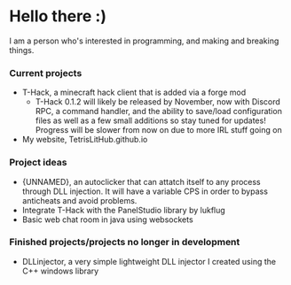 # Hello there :)

I am a person who's interested in programming, and making and breaking things.

### Current projects
- T-Hack, a minecraft hack client that is added via a forge mod
  - T-Hack 0.1.2 will likely be released by November, now with Discord RPC, a command handler, and the ability to save/load configuration files as well as a few small additions so stay tuned for updates! Progress will be slower from now on due to more IRL stuff going on
- My website, TetrisLitHub.github.io

### Project ideas
- {UNNAMED}, an autoclicker that can attatch itself to any process through DLL injection. It will have a variable CPS in order to bypass anticheats and avoid problems.
- Integrate T-Hack with the PanelStudio library by lukflug
- Basic web chat room in java using websockets

### Finished projects/projects no longer in development
- DLLinjector, a very simple lightweight DLL injector I created using the C++ windows library
